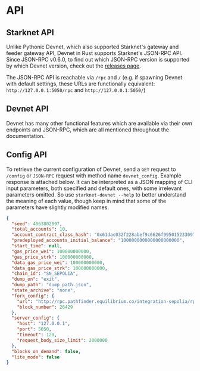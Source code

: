 # API

## Starknet API

Unlike Pythonic Devnet, which also supported Starknet's gateway and feeder gateway API, Devnet in Rust supports Starknet's JSON-RPC API. Since JSON-RPC v0.6.0, to find out which JSON-RPC version is supported by which Devnet version, check out the [releases page](https://github.com/0xspaceshard/starknet-devnet-rs/releases).

The JSON-RPC API is reachable via `/rpc` and `/` (e.g. if spawning Devnet with default settings, these URLs are functionally equivalent: `http://127.0.0.1:5050/rpc` and `http://127.0.0.1:5050/`)

## Devnet API

Devnet has many other functional features which are available via their own endpoints and JSON-RPC, which are all mentioned throughout the documentation.

## Config API

To retrieve the current configuration of Devnet, send a `GET` request to `/config` or `JSON-RPC` request with method name `devnet_config`. Example response is attached below. It can be interpreted as a JSON mapping of CLI input parameters, both specified and default ones, with some irrelevant parameters omitted. So use `starknet-devnet --help` to better understand the meaning of each value, though keep in mind that some of the parameters have slightly modified names.

```json
{
  "seed": 4063802897,
  "total_accounts": 10,
  "account_contract_class_hash": "0x61dac032f228abef9c6626f995015233097ae253a7f72d68552db02f2971b8f",
  "predeployed_accounts_initial_balance": "1000000000000000000000",
  "start_time": null,
  "gas_price_wei": 100000000000,
  "gas_price_strk": 100000000000,
  "data_gas_price_wei": 100000000000,
  "data_gas_price_strk": 100000000000,
  "chain_id": "SN_SEPOLIA",
  "dump_on": "exit",
  "dump_path": "dump_path.json",
  "state_archive": "none",
  "fork_config": {
    "url": "http://rpc.pathfinder.equilibrium.co/integration-sepolia/rpc/v0_7",
    "block_number": 26429
  },
  "server_config": {
    "host": "127.0.0.1",
    "port": 5050,
    "timeout": 120,
    "request_body_size_limit": 2000000
  },
  "blocks_on_demand": false,
  "lite_mode": false
}
```
